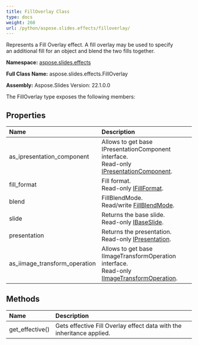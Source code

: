 ```yaml
---
title: FillOverlay Class
type: docs
weight: 260
url: /python/aspose.slides.effects/filloverlay/
---
```


Represents a Fill Overlay effect. A fill overlay may be used to specify<br/>            an additional fill for an object and blend the two fills together.

**Namespace:** [aspose.slides.effects](/python/aspose.slides.effects/)

**Full Class Name:** aspose.slides.effects.FillOverlay

**Assembly:**  Aspose.Slides Version: 22.1.0.0

The FillOverlay type exposes the following members:
## **Properties**
|**Name**|**Description**|
| :- | :- |
|as_ipresentation_component|Allows to get base IPresentationComponent interface.<br/>            Read-only [IPresentationComponent](/python/aspose.slides/ipresentationcomponent/).|
|fill_format|Fill format.<br/>            Read-only [IFillFormat](/python/aspose.slides/ifillformat/).|
|blend|FillBlendMode.<br/>            Read/write [FillBlendMode](/python/aspose.slides/fillblendmode/).|
|slide|Returns the base slide.<br/>            Read-only [IBaseSlide](/python/aspose.slides/ibaseslide/).|
|presentation|Returns the presentation. <br/>            Read-only [IPresentation](/python/aspose.slides/ipresentation/).|
|as_iimage_transform_operation|Allows to get base IImageTransformOperation interface.<br/>            Read-only [IImageTransformOperation](/python/aspose.slides.effects/iimagetransformoperation/).|
## **Methods**
|**Name**|**Description**|
| :- | :- |
|get_effective()|Gets effective Fill Overlay effect data with the inheritance applied.|
